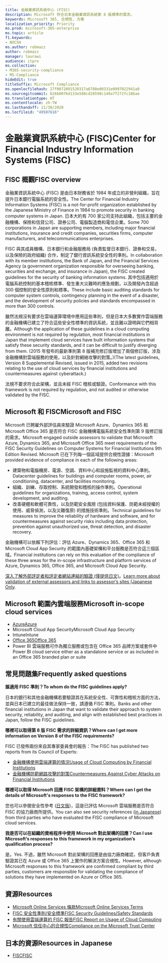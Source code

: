 ```yaml
---
title: 金融業資訊系統中心 (FISC)
description: Microsoft 符合日本金融業資訊系統第 8 版標準的需求。
keywords: Microsoft 365, 合規性, 方案
localization_priority: Priority
ms.prod: microsoft-365-enterprise
ms.topic: article
f1.keywords:
- NOCSH
ms.author: robmazz
author: robmazz
manager: laurawi
audience: itpro
ms.collection:
- M365-security-compliance
- MS-Compliance
hideEdit: true
titleSuffix: Microsoft Compliance
ms.openlocfilehash: 27f0072091520317a6780e00331e0997022941a0
ms.sourcegitcommit: 626b0076d133e588cd28598c149a7f272fc18bae
ms.translationtype: HT
ms.contentlocale: zh-TW
ms.lasthandoff: 11/30/2020
ms.locfileid: "49507616"
---
```

# <a name="center-for-financial-industry-information-systems-fisc"></a><span data-ttu-id="5fff2-104">金融業資訊系統中心 (FISC)</span><span class="sxs-lookup"><span data-stu-id="5fff2-104">Center for Financial Industry Information Systems (FISC)</span></span>

## <a name="fisc-overview"></a><span data-ttu-id="5fff2-105">FISC 概觀</span><span class="sxs-lookup"><span data-stu-id="5fff2-105">FISC overview</span></span>

<span data-ttu-id="5fff2-106">金融業資訊系統中心 (FISC) 是由日本財務省於 1984 年成立的非營利組織，旨在提升日本銀行電腦系統的安全性。</span><span class="sxs-lookup"><span data-stu-id="5fff2-106">The Center for Financial Industry Information Systems (FISC) is a not-for-profit organization established by the Japanese Ministry of Finance in 1984 to promote security in banking computer systems in Japan.</span></span> <span data-ttu-id="5fff2-107">日本大約有 700 家公司支持此組織，包括主要的金融機構、保險和信貸公司、證券公司、電腦製造商和電信企業。</span><span class="sxs-lookup"><span data-stu-id="5fff2-107">Some 700 corporations in Japan are supporting members, including major financial institutions, insurance and credit companies, securities firms, computer manufacturers, and telecommunications enterprises.</span></span>

<span data-ttu-id="5fff2-108">FISC 與其成員機構、日本銀行和金融服務局 (負責監督日本銀行、證券和交易，以及保險的政府組織) 合作，制定了銀行資訊系統安全性的準則。</span><span class="sxs-lookup"><span data-stu-id="5fff2-108">In collaboration with its member institutions, the Bank of Japan, and the Financial Services Agency (a government organization responsible for overseeing banking, securities and exchange, and insurance in Japan), the FISC created guidelines for the security of banking information systems.</span></span> <span data-ttu-id="5fff2-109">其中包括適用於電腦系統控制的基本稽核標準、發生重大災難時的應急規劃，以及開發內含超過 300 個控制的安全性原則和標準。</span><span class="sxs-lookup"><span data-stu-id="5fff2-109">These include basic auditing standards for computer system controls, contingency planning in the event of a disaster, and the development of security policies and standards encompassed in more than 300 controls.</span></span>

<span data-ttu-id="5fff2-110">雖然法規沒有要求在雲端運算環境中應用這些準則，但是日本大多數實作雲端服務的金融機構已建立了符合這些安全性標準的資訊系統，並且難以證明與它們相背離。</span><span class="sxs-lookup"><span data-stu-id="5fff2-110">Although the application of these guidelines in a cloud computing environment is not required by regulation, most financial institutions in Japan that implement cloud services have built information systems that satisfy these security standards, and it can be difficult to justify diverging from them.</span></span> <span data-ttu-id="5fff2-111">(2015 年發布的最新準則第 8 版補充修訂版增加了兩個修訂版，涉及金融機構對雲端服務的使用，以及針對網絡攻擊的對策。)</span><span class="sxs-lookup"><span data-stu-id="5fff2-111">(The latest guidelines, Version 8 Supplemental Revised, issued in 2015, added two revisions relating to the use of cloud services by financial institutions and countermeasures against cyberattack.)</span></span>

<span data-ttu-id="5fff2-112">法規不要求符合此架構，並且未經 FISC 稽核或驗證。</span><span class="sxs-lookup"><span data-stu-id="5fff2-112">Conformance with this framework is not required by regulation, and not audited or otherwise validated by the FISC.</span></span>

## <a name="microsoft-and-fisc"></a><span data-ttu-id="5fff2-113">Microsoft 和 FISC</span><span class="sxs-lookup"><span data-stu-id="5fff2-113">Microsoft and FISC</span></span>

<span data-ttu-id="5fff2-114">Microsoft 已聘雇外部評估員來驗證 Microsoft Azure、Dynamics 365 和 Microsoft Office 365 是否符合 FISC 金融機構電腦系統安全性準則第 9 版修訂版的需求。</span><span class="sxs-lookup"><span data-stu-id="5fff2-114">Microsoft engaged outside assessors to validate that Microsoft Azure, Dynamics 365, and Microsoft Office 365 meet requirements of the FISC Security Guidelines on Computer Systems for Financial Institutions 9th Edition Revised.</span></span> <span data-ttu-id="5fff2-115">Microsoft 已在下列每一個區域提供合規性證據：</span><span class="sxs-lookup"><span data-stu-id="5fff2-115">Microsoft provided evidence of compliance in each of the following areas:</span></span>

- <span data-ttu-id="5fff2-116">建築物和電腦機房、電源、空調、資料中心和設施監視的資料中心準則。</span><span class="sxs-lookup"><span data-stu-id="5fff2-116">Datacenter guidelines for buildings and computer rooms, power, air conditioning, datacenter, and facilities monitoring.</span></span>
- <span data-ttu-id="5fff2-117">組織、訓練、存取控制、系統開發和稽核的操作準則。</span><span class="sxs-lookup"><span data-stu-id="5fff2-117">Operational guidelines for organizations, training, access control, system development, and auditing.</span></span>
- <span data-ttu-id="5fff2-118">改善硬體和軟體可靠性，以及防範安全風險 (包括資料保護、防範未經授權的使用、威脅偵測，以及災難復原) 的措施技術準則。</span><span class="sxs-lookup"><span data-stu-id="5fff2-118">Technical guidelines for measures to improve the reliability of hardware and software, and for countermeasures against security risks including data protection, prevention against unauthorized use, threat detection, and disaster recovery.</span></span>

<span data-ttu-id="5fff2-119">金融機構可以依賴下列評估：評估 Azure、Dynamics 365、Office 365 和 Microsoft Cloud App Security 的範圍內基礎架構和平台服務是否符合這三個區域。</span><span class="sxs-lookup"><span data-stu-id="5fff2-119">Financial institutions can rely on this evaluation of the compliance of these three areas for the in-scope infrastructure and platform services of Azure, Dynamics 365, Office 365, and Microsoft Cloud App Security.</span></span>

<span data-ttu-id="5fff2-120">[深入了解外部評定者和評定者網站連結的驗證 (僅提供日文)](https://cloudblogs.microsoft.com/industry-blog/ja-jp/financial-services/2018/05/11/fisc_v9/)。</span><span class="sxs-lookup"><span data-stu-id="5fff2-120">[Learn more about validation of external assessors and links to assessor’s sites (Japanese Only](https://cloudblogs.microsoft.com/industry-blog/ja-jp/financial-services/2018/05/11/fisc_v9/).</span></span>

## <a name="microsoft-in-scope-cloud-services"></a><span data-ttu-id="5fff2-121">Microsoft 範圍內雲端服務</span><span class="sxs-lookup"><span data-stu-id="5fff2-121">Microsoft in-scope cloud services</span></span>

- [<span data-ttu-id="5fff2-122">Azure</span><span class="sxs-lookup"><span data-stu-id="5fff2-122">Azure</span></span>](https://aka.ms/AzureCompliance)
- <span data-ttu-id="5fff2-123">Microsoft Cloud App Security</span><span class="sxs-lookup"><span data-stu-id="5fff2-123">Microsoft Cloud App Security</span></span>
- <span data-ttu-id="5fff2-124">Intune</span><span class="sxs-lookup"><span data-stu-id="5fff2-124">Intune</span></span>
- [<span data-ttu-id="5fff2-125">Office 365</span><span class="sxs-lookup"><span data-stu-id="5fff2-125">Office 365</span></span>](https://go.microsoft.com/fwlink/p/?LinkID=2077751)
- <span data-ttu-id="5fff2-126">Power BI 雲端服務可作為獨立服務或包含在 Office 365 品牌方案或套件中</span><span class="sxs-lookup"><span data-stu-id="5fff2-126">Power BI cloud service either as a standalone service or as included in an Office 365 branded plan or suite</span></span>

## <a name="frequently-asked-questions"></a><span data-ttu-id="5fff2-127">常見問題集</span><span class="sxs-lookup"><span data-stu-id="5fff2-127">Frequently asked questions</span></span>

<span data-ttu-id="5fff2-128">**誰適用 FISC 準則？**</span><span class="sxs-lookup"><span data-stu-id="5fff2-128">**To whom do the FISC guidelines apply?**</span></span>

<span data-ttu-id="5fff2-129">日本的銀行和其他金融機構若要驗證其在系統安全性、可靠性和稽核方面的方法，並與日本已建立的最佳做法保持一致，請遵循 FISC 準則。</span><span class="sxs-lookup"><span data-stu-id="5fff2-129">Banks and other financial institutions in Japan that want to validate their approach to system security, reliability, and auditing, and align with established best practices in Japan, follow the FISC guidelines.</span></span>

<span data-ttu-id="5fff2-130">**哪裡可以取得第 8 版 FISC 需求的詳細資訊？**</span><span class="sxs-lookup"><span data-stu-id="5fff2-130">**Where can I get more information on Version 8 of the FISC requirements?**</span></span>

<span data-ttu-id="5fff2-131">FISC 已發佈兩份來自其專家委員會的報告：</span><span class="sxs-lookup"><span data-stu-id="5fff2-131">The FISC has published two reports from its Council of Experts:</span></span>

- [<span data-ttu-id="5fff2-132">金融機構使用雲端運算的情況</span><span class="sxs-lookup"><span data-stu-id="5fff2-132">Usage of Cloud Computing by Financial Institutions</span></span>](https://aka.ms/cloud-computing-report-en)
- [<span data-ttu-id="5fff2-133">金融機構防範網路攻擊的對策</span><span class="sxs-lookup"><span data-stu-id="5fff2-133">Countermeasures Against Cyber Attacks on Financial Institutions</span></span>](https://aka.ms/cyberattack-counter)

<span data-ttu-id="5fff2-134">**哪裡可以取得 Microsoft 回應 FISC 架構的詳細資料？**</span><span class="sxs-lookup"><span data-stu-id="5fff2-134">**Where can I get the details of Microsoft's responses to the FISC framework?**</span></span>

<span data-ttu-id="5fff2-135">您也可以參閱安全性參考 ([日文版](https://aka.ms/microsoftresponsetofiscguidancejapanese))，這是已評估 Microsoft 雲端服務是否符合 FISC 的協力廠商所提供。</span><span class="sxs-lookup"><span data-stu-id="5fff2-135">You can also see security references ([in Japanese](https://aka.ms/microsoftresponsetofiscguidancejapanese)) from third parties who have evaluated the FISC compliance of Microsoft cloud services.</span></span>

<span data-ttu-id="5fff2-136">**我是否可以在組織的資格程序中使用 Microsoft 對此架構的回應？**</span><span class="sxs-lookup"><span data-stu-id="5fff2-136">**Can I use Microsoft’s responses to this framework in my organization’s qualification process?**</span></span>

<span data-ttu-id="5fff2-137">是。</span><span class="sxs-lookup"><span data-stu-id="5fff2-137">Yes.</span></span> <span data-ttu-id="5fff2-138">不過，雖然 Microsoft 對此架構的回應是由協力廠商確認，但客戶負責驗證其已在 Azure 或 Office 365 上實作的解決方案合規性。</span><span class="sxs-lookup"><span data-stu-id="5fff2-138">However, although Microsoft responses to this framework are confirmed compliant by third parties, customers are responsible for validating the compliance of solutions they have implemented on Azure or Office 365.</span></span>

## <a name="resources"></a><span data-ttu-id="5fff2-139">資源</span><span class="sxs-lookup"><span data-stu-id="5fff2-139">Resources</span></span>

- [<span data-ttu-id="5fff2-140">Microsoft Online Services 條款</span><span class="sxs-lookup"><span data-stu-id="5fff2-140">Microsoft Online Services Terms</span></span>](https://aka.ms/Online-Services-Terms)
- [<span data-ttu-id="5fff2-141">FISC 安全性準則/安全標準</span><span class="sxs-lookup"><span data-stu-id="5fff2-141">FISC Security Guidelines/Safety Standards</span></span>](https://www.fisc.or.jp/english)
- [<span data-ttu-id="5fff2-142">有關使用雲端運算的 FISC 報告</span><span class="sxs-lookup"><span data-stu-id="5fff2-142">FISC Report on Usage of Cloud Computing</span></span>](https://aka.ms/cloud-computing-report-en)
- [<span data-ttu-id="5fff2-143">Microsoft 信任中心的合規性</span><span class="sxs-lookup"><span data-stu-id="5fff2-143">Compliance on the Microsoft Trust Center</span></span>](https://www.microsoft.com/trust-center/compliance/compliance-overview)

## <a name="resources-in-japanese"></a><span data-ttu-id="5fff2-144">日本的資源</span><span class="sxs-lookup"><span data-stu-id="5fff2-144">Resources in Japanese</span></span>

- [<span data-ttu-id="5fff2-145">FISC</span><span class="sxs-lookup"><span data-stu-id="5fff2-145">FISC</span></span>](https://www.fisc.or.jp/)
